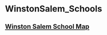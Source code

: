 # WinstonSalem_Schools
## [Winston Salem School Map](https://fogartycb.github.io/WinstonSalem_Schools/)

